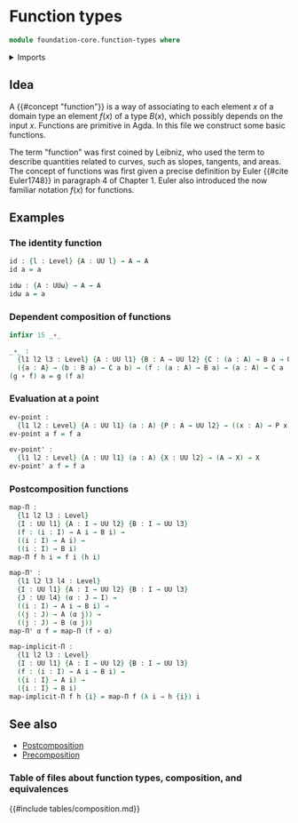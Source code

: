 # Function types

```agda
module foundation-core.function-types where
```

<details><summary>Imports</summary>

```agda
open import foundation.universe-levels
```

</details>

## Idea

A {{#concept "function"}} is a way of associating to each element $x$ of a domain type an element $f(x)$ of a type $B(x)$, which possibly depends on the input $x$. Functions are primitive in Agda. In this file we construct some basic functions.

The term "function" was first coined by Leibniz, who used the term to describe quantities related to curves, such as slopes, tangents, and
areas. The concept of functions was first given a precise definition by Euler {{#cite Euler1748}} in paragraph 4 of Chapter 1. Euler also introduced the now familiar notation $f(x)$ for functions.

## Examples

### The identity function

```agda
id : {l : Level} {A : UU l} → A → A
id a = a

idω : {A : UUω} → A → A
idω a = a
```

### Dependent composition of functions

```agda
infixr 15 _∘_

_∘_ :
  {l1 l2 l3 : Level} {A : UU l1} {B : A → UU l2} {C : (a : A) → B a → UU l3} →
  ({a : A} → (b : B a) → C a b) → (f : (a : A) → B a) → (a : A) → C a (f a)
(g ∘ f) a = g (f a)
```

### Evaluation at a point

```agda
ev-point :
  {l1 l2 : Level} {A : UU l1} (a : A) {P : A → UU l2} → ((x : A) → P x) → P a
ev-point a f = f a

ev-point' :
  {l1 l2 : Level} {A : UU l1} (a : A) {X : UU l2} → (A → X) → X
ev-point' a f = f a
```

### Postcomposition functions

```agda
map-Π :
  {l1 l2 l3 : Level}
  {I : UU l1} {A : I → UU l2} {B : I → UU l3}
  (f : (i : I) → A i → B i) →
  ((i : I) → A i) →
  ((i : I) → B i)
map-Π f h i = f i (h i)

map-Π' :
  {l1 l2 l3 l4 : Level}
  {I : UU l1} {A : I → UU l2} {B : I → UU l3}
  {J : UU l4} (α : J → I) →
  ((i : I) → A i → B i) →
  ((j : J) → A (α j)) →
  ((j : J) → B (α j))
map-Π' α f = map-Π (f ∘ α)

map-implicit-Π :
  {l1 l2 l3 : Level}
  {I : UU l1} {A : I → UU l2} {B : I → UU l3}
  (f : (i : I) → A i → B i) →
  ({i : I} → A i) →
  ({i : I} → B i)
map-implicit-Π f h {i} = map-Π f (λ i → h {i}) i
```

## See also

- [Postcomposition](foundation.postcomposition-functions.md)
- [Precomposition](foundation.precomposition-functions.md)

### Table of files about function types, composition, and equivalences

{{#include tables/composition.md}}
